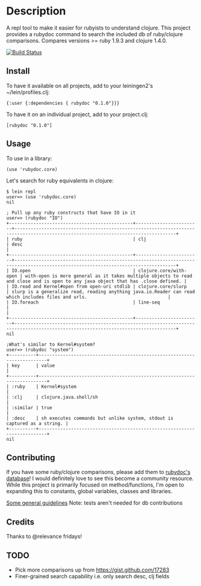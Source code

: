 # Description

A repl tool to make it easier for rubyists to understand clojure.  This project
provides a rubydoc command to search the included db of ruby/clojure
comparisons. Compares versions >= ruby 1.9.3 and clojure 1.4.0.

[![Build Status](https://secure.travis-ci.org/cldwalker/rubydoc.png?branch=master)](http://travis-ci.org/cldwalker/rubydoc)

## Install

To have it available on all projects, add to your leiningen2's ~/lein/profiles.clj:

    {:user {:dependencies { rubydoc "0.1.0"}}}

To have it on an individual project, add to your project.clj:

    [rubydoc "0.1.0"]

## Usage

To use in a library:

    (use 'rubydoc.core)

Let's search for ruby equivalents in clojure:

    $ lein repl
    user=> (use 'rubydoc.core)
    nil

    ; Pull up any ruby constructs that have IO in it
    user=> (rubydoc "IO")
    +----------------------------------------------+------------------------+----------------------------------------------------------------------------------------------------------------------------------+
    | ruby                                         | clj                    | desc                                                                                                                             |
    +----------------------------------------------+------------------------+----------------------------------------------------------------------------------------------------------------------------------+
    | IO.open                                      | clojure.core/with-open | with-open is more general as it takes multiple objects to read and close and is open to any java object that has .close defined. |
    | IO.read and Kernel#open from open-uri stdlib | clojure.core/slurp     | slurp is a generalize read, reading anything java.io.Reader can read which includes files and urls.                              |
    | IO.foreach                                   | line-seq               |                                                                                                                                  |
    +----------------------------------------------+------------------------+----------------------------------------------------------------------------------------------------------------------------------+
    nil

    ;What's similar to Kernel#system?
    user=> (rubydoc "system")
    +----------+-------------------------------------------------------------------------+
    | key      | value                                                                   |
    +----------+-------------------------------------------------------------------------+
    | :ruby    | Kernel#system                                                           |
    | :clj     | clojure.java.shell/sh                                                   |
    | :similar | true                                                                    |
    | :desc    | sh executes commands but unlike system, stdout is captured as a string. |
    +----------+-------------------------------------------------------------------------+
    nil

## Contributing

If you have some ruby/clojure comparisons, please add them to [rubydoc's
database](https://github.com/cldwalker/rubydoc/blob/master/src/rubydoc/db.yml)! I would definitely
love to see this become a community resource. While this project is primarily focused on
method/functions, I'm open to expanding this to constants, global variables, classes and libraries.

[Some general guidelines](http://tagaholic.me/contributing.html)
Note: tests aren't needed for db contributions

## Credits
Thanks to @relevance fridays!

## TODO
* Pick more comparisons up from https://gist.github.com/17283
* Finer-grained search capability i.e. only search desc, clj fields

